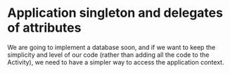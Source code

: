# Application singleton and delegates of attributes

We are going to implement a database soon, and if we want to keep the simplicity and level of our code (rather than adding all the code to the Activity), we need to have a simpler way to access the application context.
